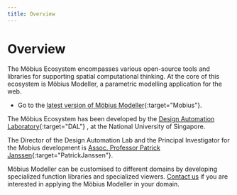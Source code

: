 ```yaml
---
title: Overview
---
```

# Overview

The Möbius Ecosystem encompasses various open-source tools and libraries for supporting spatial
computational thinking. At the core of this ecosystem is Möbius Modeller, a parametric modelling
application for the web. 

* Go to the [latest version of Möbius Modeller](https://mobius-08.design-automation.net){:target="Mobius"}.

The Möbius Ecosystem has been developed by the 
[Design Automation Laboratory](https://design-automation.net){:target="DAL"}
, at the National University of Singapore.

The Director of the Design Automation Lab and the Principal Investigator for the Mobius development
is [Assoc. Professor Patrick Janssen](https://patrick.janssen.name){:target="PatrickJanssen"}.

Möbius Modeller can be customised to different domains by developing specialized function libraries
and specialized viewers. [Contact us](/pages/contact.html) if you are interested in applying the Möbius
Modeller in your domain.
